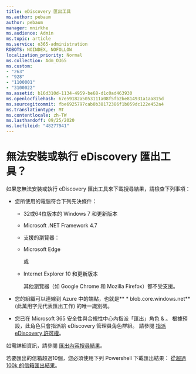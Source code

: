 ```yaml
---
title: eDiscovery 匯出工具
ms.author: pebaum
author: pebaum
manager: mnirkhe
ms.audience: Admin
ms.topic: article
ms.service: o365-administration
ROBOTS: NOINDEX, NOFOLLOW
localization_priority: Normal
ms.collection: Adm_O365
ms.custom:
- "263"
- "928"
- "1100001"
- "3100022"
ms.assetid: b16d310d-1134-4959-be68-d1c0ad463930
ms.openlocfilehash: 67e59182a5053111a08f5fb2be814931a1aa815d
ms.sourcegitcommit: fbe6925797cab0b38172386f1b059dc122e452a4
ms.translationtype: MT
ms.contentlocale: zh-TW
ms.lasthandoff: 09/25/2020
ms.locfileid: "48277941"
---
```

# <a name="cant-install-or-run-the-ediscovery-export-tool"></a>無法安裝或執行 eDiscovery 匯出工具？

如果您無法安裝或執行 eDiscovery 匯出工具來下載搜尋結果，請檢查下列事項：
  
- 您所使用的電腦符合下列先決條件：

  - 32或64位版本的 Windows 7 和更新版本

  - Microsoft .NET Framework 4.7

  - 支援的瀏覽器：

  - Microsoft Edge

    或

  - Internet Explorer 10 和更新版本

    其他瀏覽器（如 Google Chrome 和 Mozilla Firefox）都不受支援。

- 您的組織可以連線到 Azure 中的端點，也就是** \* blob.core.windows.net** (此萬用字元代表匯出工作) 的唯一識別碼。

- 您已在 Microsoft 365 安全性與合規性中心內指派「匯出」角色 &amp; 。 根據預設，此角色只會指派給 eDiscovery 管理員角色群組。 請參閱 [指派 eDiscovery 許可權](https://docs.microsoft.com/microsoft-365/compliance/assign-ediscovery-permissions)。

如需詳細資訊，請參閱 [匯出內容搜尋結果](https://docs.microsoft.com/microsoft-365/compliance/export-search-results)。

若要匯出的信箱超過10個，您必須使用下列 Powershell 下載匯出結果：  [從超過100k 的信箱匯出結果](https://docs.microsoft.com/microsoft-365/compliance/export-search-results?view=o365-worldwide%23exporting-results-from-more-than-100000-mailboxes)。